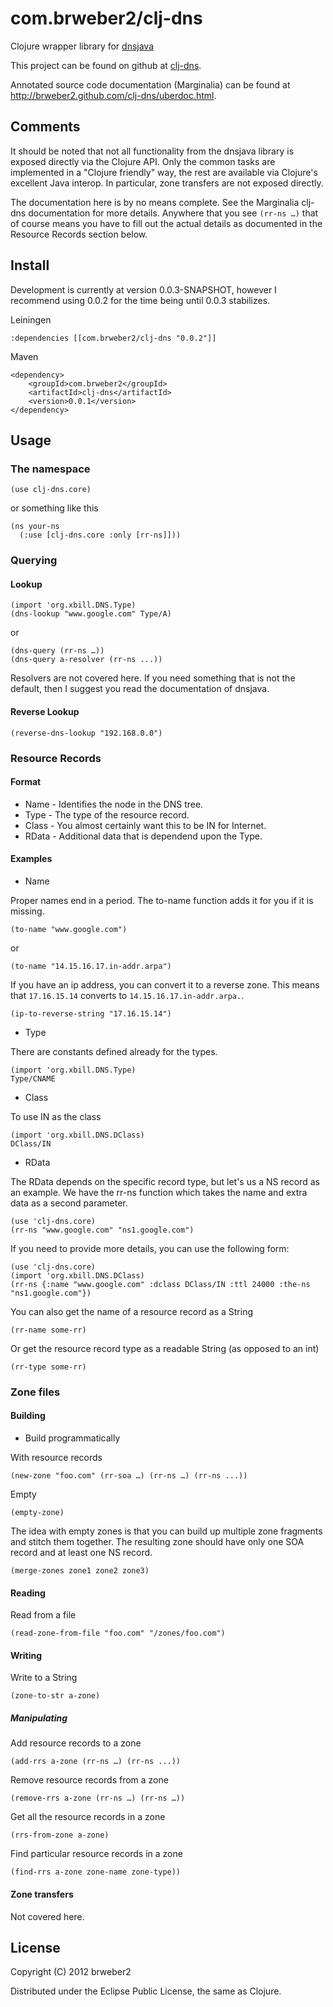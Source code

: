 # com.brweber2/clj-dns

Clojure wrapper library for [dnsjava](http://www.xbill.org/dnsjava)

This project can be found on github at [clj-dns](https://github.com/brweber2/clj-dns).

Annotated source code documentation (Marginalia) can be found at <http://brweber2.github.com/clj-dns/uberdoc.html>.

## Comments

It should be noted that not all functionality from the dnsjava library is exposed directly via the Clojure API. Only the common tasks are implemented in a "Clojure friendly" way, the rest are available via Clojure's excellent Java interop. In particular, zone transfers are not exposed directly.

The documentation here is by no means complete. See the Marginalia clj-dns documentation for more details. Anywhere that you see ```(rr-ns …)``` that of course means you have to fill out the actual details as documented in the Resource Records section below.

## Install

Development is currently at version 0.0.3-SNAPSHOT, however I recommend using 0.0.2 for the time being until 0.0.3 stabilizes.

Leiningen

    :dependencies [[com.brweber2/clj-dns "0.0.2"]]

Maven

    <dependency>
        <groupId>com.brweber2</groupId>
        <artifactId>clj-dns</artifactId>
        <version>0.0.1</version>
    </dependency>

## Usage

### The namespace

    (use clj-dns.core)
    
or something like this

    (ns your-ns
      (:use [clj-dns.core :only [rr-ns]]))

### Querying

#### Lookup

    (import 'org.xbill.DNS.Type)
    (dns-lookup "www.google.com" Type/A)
    
or
    
    (dns-query (rr-ns …))
    (dns-query a-resolver (rr-ns ...))

Resolvers are not covered here. If you need something that is not the default, then I suggest you read the documentation of dnsjava.

#### Reverse Lookup

    (reverse-dns-lookup "192.168.0.0")

### Resource Records

#### Format

* Name - Identifies the node in the DNS tree.
* Type - The type of the resource record.
* Class - You almost certainly want this to be IN for Internet.
* RData - Additional data that is dependend upon the Type.

#### Examples

* Name

Proper names end in a period. The to-name function adds it for you if it is missing.

    (to-name "www.google.com")

or

    (to-name "14.15.16.17.in-addr.arpa")

If you have an ip address, you can convert it to a reverse zone. This means that ```17.16.15.14``` converts to ```14.15.16.17.in-addr.arpa.```.

    (ip-to-reverse-string "17.16.15.14")

* Type

There are constants defined already for the types.

    (import 'org.xbill.DNS.Type)
    Type/CNAME

* Class

To use IN as the class

    (import 'org.xbill.DNS.DClass)
    DClass/IN

* RData

The RData depends on the specific record type, but let's us a NS record as an example. We have the rr-ns function which takes the name and extra data as a second parameter.

    (use 'clj-dns.core)
    (rr-ns "www.google.com" "ns1.google.com")

If you need to provide more details, you can use the following form:

    (use 'clj-dns.core)
    (import 'org.xbill.DNS.DClass)
    (rr-ns {:name "www.google.com" :dclass DClass/IN :ttl 24000 :the-ns "ns1.google.com"})

You can also get the name of a resource record as a String

    (rr-name some-rr)
    
Or get the resource record type as a readable String (as opposed to an int)

    (rr-type some-rr)

### Zone files

#### Building

* Build programmatically

With resource records
 
    (new-zone "foo.com" (rr-soa …) (rr-ns …) (rr-ns ...))    
    
Empty
    
    (empty-zone)
    
The idea with empty zones is that you can build up multiple zone fragments and stitch them together. The resulting zone should have only one SOA record and at least one NS record.

    (merge-zones zone1 zone2 zone3)


#### Reading

Read from a file

    (read-zone-from-file "foo.com" "/zones/foo.com")

#### Writing

Write to a String

    (zone-to-str a-zone)
    
##### Manipulating

Add resource records to a zone

    (add-rrs a-zone (rr-ns …) (rr-ns ...))

Remove resource records from a zone

    (remove-rrs a-zone (rr-ns …) (rr-ns …))

Get all the resource records in a zone

    (rrs-from-zone a-zone)

Find particular resource records in a zone

    (find-rrs a-zone zone-name zone-type))
    
#### Zone transfers

Not covered here.

## License

Copyright (C) 2012 brweber2

Distributed under the Eclipse Public License, the same as Clojure.
